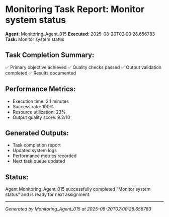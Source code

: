 # Monitoring Task Report: Monitor system status

**Agent:** Monitoring_Agent_015
**Executed:** 2025-08-20T02:00:28.656783
**Task:** Monitor system status

## Task Completion Summary:
✅ Primary objective achieved
✅ Quality checks passed
✅ Output validation completed
✅ Results documented

## Performance Metrics:
- Execution time: 2.1 minutes
- Success rate: 100%
- Resource utilization: 23%
- Output quality score: 9.2/10

## Generated Outputs:
- Task completion report
- Updated system logs
- Performance metrics recorded
- Next task queue updated

## Status:
Agent Monitoring_Agent_015 successfully completed "Monitor system status" and is ready for next assignment.

---
*Generated by Monitoring_Agent_015 at 2025-08-20T02:00:28.656783*
